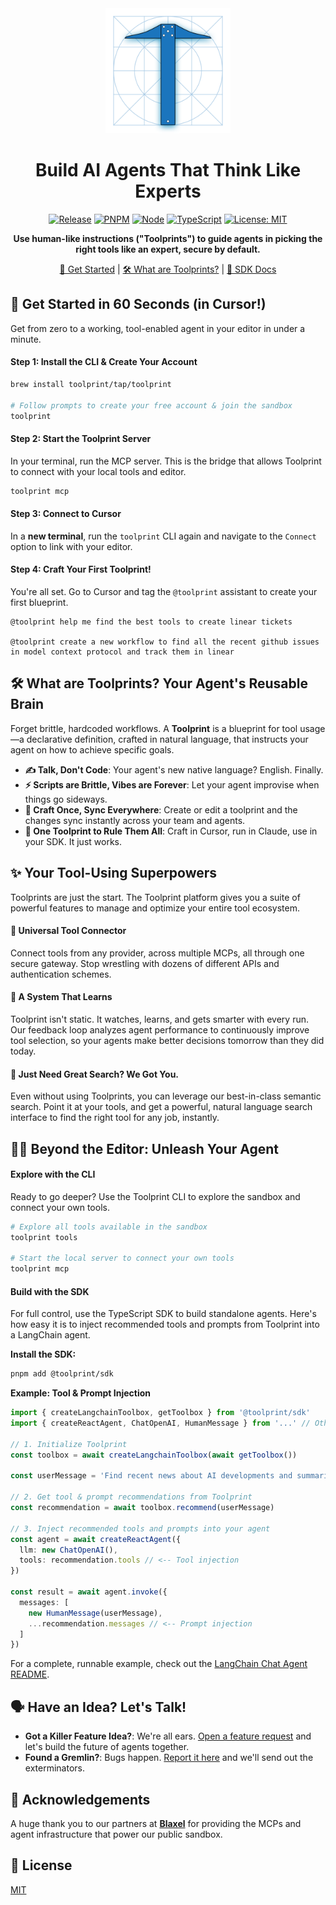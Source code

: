 <div align="center">
  <img src="assets/toolprint.png" alt="Toolprint Logo" width="200"/>

# Build AI Agents That Think Like Experts

[![Release](https://img.shields.io/github/v/release/toolprint/sdk-ts)](https://github.com/toolprint/sdk-ts/releases/latest)
[![PNPM](https://img.shields.io/badge/pnpm-v10.4.1-orange)](https://pnpm.io)
[![Node](https://img.shields.io/badge/node-%3E%3D22.14.0-brightgreen)](https://nodejs.org)
[![TypeScript](https://img.shields.io/badge/typescript-5.x-blue)](https://www.typescriptlang.org)
[![License: MIT](https://img.shields.io/badge/License-MIT-yellow.svg)](LICENSE)

**Use human-like instructions ("Toolprints") to guide agents in picking the right tools like an expert, secure by default.**

[🚀 Get Started](#-get-started-in-60-seconds-in-cursor) | [🛠️ What are Toolprints?](#-what-are-toolprints-your-agents-reusable-brain) | [📖 SDK Docs](packages/toolprint-sdk/docs/apiSpec.md)

</div>

## 🚀 Get Started in 60 Seconds (in Cursor!)

Get from zero to a working, tool-enabled agent in your editor in under a minute.

#### Step 1: Install the CLI & Create Your Account

```bash
brew install toolprint/tap/toolprint

# Follow prompts to create your free account & join the sandbox
toolprint
```

#### Step 2: Start the Toolprint Server

In your terminal, run the MCP server. This is the bridge that allows Toolprint to connect with your local tools and editor.

```bash
toolprint mcp
```

#### Step 3: Connect to Cursor

In a **new terminal**, run the `toolprint` CLI again and navigate to the `Connect` option to link with your editor.

#### Step 4: Craft Your First Toolprint!

You're all set. Go to Cursor and tag the `@toolprint` assistant to create your first blueprint.

```
@toolprint help me find the best tools to create linear tickets

@toolprint create a new workflow to find all the recent github issues in model context protocol and track them in linear
```

## 🛠️ What are Toolprints? Your Agent's Reusable Brain

Forget brittle, hardcoded workflows. A **Toolprint** is a blueprint for tool usage—a declarative definition, crafted in natural language, that instructs your agent on how to achieve specific goals.

- **✍️ Talk, Don't Code**: Your agent's new native language? English. Finally.
- **⚡ Scripts are Brittle, Vibes are Forever**: Let your agent improvise when things go sideways.
- **🔄 Craft Once, Sync Everywhere**: Create or edit a toolprint and the changes sync instantly across your team and agents.
- **🔗 One Toolprint to Rule Them All**: Craft in Cursor, run in Claude, use in your SDK. It just works.

## ✨ Your Tool-Using Superpowers

Toolprints are just the start. The Toolprint platform gives you a suite of powerful features to manage and optimize your entire tool ecosystem.

#### 🔌 Universal Tool Connector

Connect tools from any provider, across multiple MCPs, all through one secure gateway. Stop wrestling with dozens of different APIs and authentication schemes.

#### 🧠 A System That Learns

Toolprint isn't static. It watches, learns, and gets smarter with every run. Our feedback loop analyzes agent performance to continuously improve tool selection, so your agents make better decisions tomorrow than they did today.

#### 🎯 Just Need Great Search? We Got You.

Even without using Toolprints, you can leverage our best-in-class semantic search. Point it at your tools, and get a powerful, natural language search interface to find the right tool for any job, instantly.

## 🧑‍💻 Beyond the Editor: Unleash Your Agent

#### Explore with the CLI

Ready to go deeper? Use the Toolprint CLI to explore the sandbox and connect your own tools.

```bash
# Explore all tools available in the sandbox
toolprint tools

# Start the local server to connect your own tools
toolprint mcp
```

#### Build with the SDK

For full control, use the TypeScript SDK to build standalone agents. Here's how easy it is to inject recommended tools and prompts from Toolprint into a LangChain agent.

**Install the SDK:**

```bash
pnpm add @toolprint/sdk
```

**Example: Tool & Prompt Injection**

```typescript
import { createLangchainToolbox, getToolbox } from '@toolprint/sdk'
import { createReactAgent, ChatOpenAI, HumanMessage } from '...' // Other LangChain imports

// 1. Initialize Toolprint
const toolbox = await createLangchainToolbox(await getToolbox())

const userMessage = 'Find recent news about AI developments and summarize them.'

// 2. Get tool & prompt recommendations from Toolprint
const recommendation = await toolbox.recommend(userMessage)

// 3. Inject recommended tools and prompts into your agent
const agent = await createReactAgent({
  llm: new ChatOpenAI(),
  tools: recommendation.tools // <-- Tool injection
})

const result = await agent.invoke({
  messages: [
    new HumanMessage(userMessage),
    ...recommendation.messages // <-- Prompt injection
  ]
})
```

For a complete, runnable example, check out the [LangChain Chat Agent README](apps/examples/langchain/chat-agent/README.md).

## 🗣️ Have an Idea? Let's Talk!

- **Got a Killer Feature Idea?**: We're all ears. [Open a feature request](https://github.com/toolprint/sdk-ts/issues/new?template=feature_request.yml) and let's build the future of agents together.
- **Found a Gremlin?**: Bugs happen. [Report it here](https://github.com/toolprint/sdk-ts/issues/new?template=bug_report.yml) and we'll send out the exterminators.

## 🙏 Acknowledgements

A huge thank you to our partners at **[Blaxel](https://blaxel.ai)** for providing the MCPs and agent infrastructure that power our public sandbox.

## 📝 License

[MIT](LICENSE)
